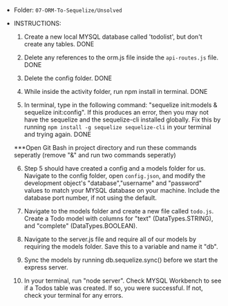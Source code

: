 * Folder: `07-ORM-To-Sequelize/Unsolved`

* INSTRUCTIONS:

  1) Create a new local MYSQL database called 'todolist', but don't create any tables. DONE

  2) Delete any references to the orm.js file inside the `api-routes.js` file. DONE

  3) Delete the config folder.  DONE

  4) While inside the activity folder, run npm install in terminal. DONE

  5) In terminal, type in the following command: "sequelize init:models & sequelize init:config". If this produces an error, then you may not have the sequelize and the sequelize-cli installed globally. Fix this by running `npm install -g sequelize sequelize-cli` in your terminal and trying again. DONE

    ***Open Git Bash in project directory and run these commands seperatly (remove "&" and run two commands seperatly)

  6) Step 5 should have created a config and a models folder for us. Navigate to the config folder, open `config.json`, and modify the development object's "database","username" and "password" values to match your MYSQL database on your machine. Include the database port number, if not using the default.

  7) Navigate to the models folder and create a new file called `todo.js`. Create a Todo model with columns for "text" (DataTypes.STRING), and "complete" (DataTypes.BOOLEAN).

  8) Navigate to the server.js file and require all of our models by requiring the models folder. Save this to a variable and name it "db".

  9) Sync the models by running db.sequelize.sync() before we start the express server.

  10) In your terminal, run "node server". Check MYSQL Workbench to see if a Todos table was created. If so, you were successful. If not, check your terminal for any errors.
